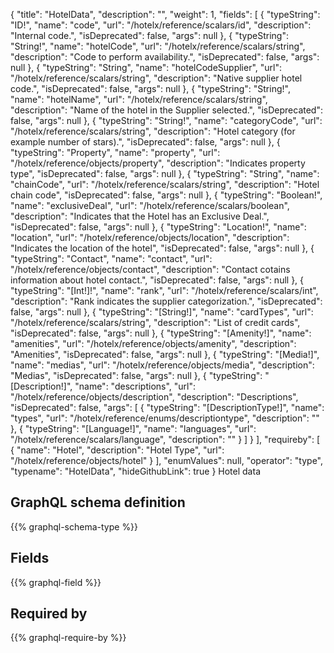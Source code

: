 {
  "title": "HotelData",
  "description": "",
  "weight": 1,
  "fields": [
    {
      "typeString": "ID!",
      "name": "code",
      "url": "/hotelx/reference/scalars/id",
      "description": "Internal code.",
      "isDeprecated": false,
      "args": null
    },
    {
      "typeString": "String!",
      "name": "hotelCode",
      "url": "/hotelx/reference/scalars/string",
      "description": "Code to perform availability.",
      "isDeprecated": false,
      "args": null
    },
    {
      "typeString": "String",
      "name": "hotelCodeSupplier",
      "url": "/hotelx/reference/scalars/string",
      "description": "Native supplier hotel code.",
      "isDeprecated": false,
      "args": null
    },
    {
      "typeString": "String!",
      "name": "hotelName",
      "url": "/hotelx/reference/scalars/string",
      "description": "Name of the hotel in the Supplier selected.",
      "isDeprecated": false,
      "args": null
    },
    {
      "typeString": "String!",
      "name": "categoryCode",
      "url": "/hotelx/reference/scalars/string",
      "description": "Hotel category (for example number of stars).",
      "isDeprecated": false,
      "args": null
    },
    {
      "typeString": "Property",
      "name": "property",
      "url": "/hotelx/reference/objects/property",
      "description": "Indicates property type",
      "isDeprecated": false,
      "args": null
    },
    {
      "typeString": "String",
      "name": "chainCode",
      "url": "/hotelx/reference/scalars/string",
      "description": "Hotel chain code",
      "isDeprecated": false,
      "args": null
    },
    {
      "typeString": "Boolean!",
      "name": "exclusiveDeal",
      "url": "/hotelx/reference/scalars/boolean",
      "description": "Indicates that the Hotel has an Exclusive Deal.",
      "isDeprecated": false,
      "args": null
    },
    {
      "typeString": "Location!",
      "name": "location",
      "url": "/hotelx/reference/objects/location",
      "description": "Indicates the location of the hotel",
      "isDeprecated": false,
      "args": null
    },
    {
      "typeString": "Contact",
      "name": "contact",
      "url": "/hotelx/reference/objects/contact",
      "description": "Contact cotains information about hotel contact.",
      "isDeprecated": false,
      "args": null
    },
    {
      "typeString": "[Int!]!",
      "name": "rank",
      "url": "/hotelx/reference/scalars/int",
      "description": "Rank indicates the supplier categorization.",
      "isDeprecated": false,
      "args": null
    },
    {
      "typeString": "[String!]",
      "name": "cardTypes",
      "url": "/hotelx/reference/scalars/string",
      "description": "List of credit cards",
      "isDeprecated": false,
      "args": null
    },
    {
      "typeString": "[Amenity!]",
      "name": "amenities",
      "url": "/hotelx/reference/objects/amenity",
      "description": "Amenities",
      "isDeprecated": false,
      "args": null
    },
    {
      "typeString": "[Media!]",
      "name": "medias",
      "url": "/hotelx/reference/objects/media",
      "description": "Medias",
      "isDeprecated": false,
      "args": null
    },
    {
      "typeString": "[Description!]",
      "name": "descriptions",
      "url": "/hotelx/reference/objects/description",
      "description": "Descriptions",
      "isDeprecated": false,
      "args": [
        {
          "typeString": "[DescriptionType!]",
          "name": "types",
          "url": "/hotelx/reference/enums/descriptiontype",
          "description": ""
        },
        {
          "typeString": "[Language!]",
          "name": "languages",
          "url": "/hotelx/reference/scalars/language",
          "description": ""
        }
      ]
    }
  ],
  "requireby": [
    {
      "name": "Hotel",
      "description": "Hotel Type",
      "url": "/hotelx/reference/objects/hotel"
    }
  ],
  "enumValues": null,
  "operator": "type",
  "typename": "HotelData",
  "hideGithubLink": true
}
Hotel data
## GraphQL schema definition

{{% graphql-schema-type %}}

## Fields

{{% graphql-field %}}

## Required by

{{% graphql-require-by %}}
